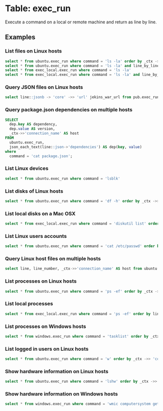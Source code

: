 # Table: exec_run

Execute a command on a local or remote machine and return as line by line.

## Examples

### List files on Linux hosts

```sql
select * from ubuntu.exec_run where command = 'ls -la' order by _ctx ->> 'connection_name'
select * from ubuntu.exec_run where command = 'ls -la' and line_by_line order by _ctx ->> 'connection_name', line_number
select * from exec_local.exec_run where command = 'ls -la'
select * from exec_local.exec_run where command = 'ls -la' and line_by_line order by line_number
```

### Query JSON files on Linux hosts

```sql
select line::jsonb -> 'core' ->> 'url' jekins_war_url from pub.exec_run where command = 'cat jenkins-default.json'
```

### Query package.json dependencies on multiple hosts

```sql
SELECT
  dep.key AS dependency,
  dep.value AS version,
  _ctx->>'connection_name' AS host
FROM
  ubuntu.exec_run,
  json_each_text(line::json->'dependencies') AS dep(key, value)
where
  command = 'cat package.json';
```

### List Linux devices

```sql
select * from ubuntu.exec_run where command = 'lsblk'
```

### List disks of Linux hosts

```sql
select * from ubuntu.exec_run where command = 'df -h' order by _ctx ->> 'connection_name', line_number
```

### List local disks on a Mac OSX

```sql
select * from exec_local.exec_run where command = 'diskutil list' order by line_number
```

### List Linux users accounts

```sql
select * from ubuntu.exec_run where command = 'cat /etc/passwd' order by _ctx ->> 'connection_name', line_number
```

### Query Linux host files on multiple hosts

```sql
select line, line_number, _ctx->>'connection_name' AS host from ubuntu.exec_run where command = 'cat /etc/hosts' order by _ctx ->> 'connection_name', line_number
```

### List processes on Linux hosts

```sql
select * from ubuntu.exec_run where command = 'ps -ef' order by _ctx ->> 'connection_name', line_number
```

### List local processes

```sql
select * from exec_local.exec_run where command = 'ps -ef' order by line_number
```

### List processes on Windows hosts

```sql
select * from windows.exec_run where command = 'tasklist' order by _ctx ->> 'connection_name', line_number
```

### List logged in users on Linux hosts

```sql
select * from ubuntu.exec_run where command = 'w' order by _ctx ->> 'connection_name', line_number
```

### Show hardware information on Linux hosts

```sql
select * from ubuntu.exec_run where command = 'lshw' order by _ctx ->> 'connection_name', line_number
```

### Show hardware information on Windows hosts

```sql
select * from windows.exec_run where command = 'wmic computersystem get model,name,manufacturer,systemtype' order by _ctx ->> 'connection_name', line_number
```
